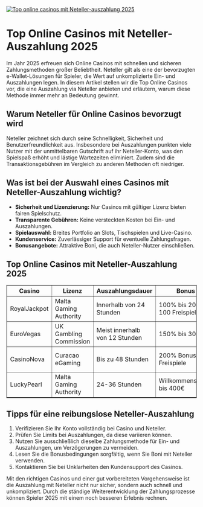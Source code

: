 [![Top online casinos mit Neteller-auszahlung 2025](https://123-caf.pages.dev/gitsignup.png)](https://vrmoo.ru/Bt82HjjY)

<h1>Top Online Casinos mit Neteller-Auszahlung 2025</h1>  <p>Im Jahr 2025 erfreuen sich Online Casinos mit schnellen und sicheren Zahlungsmethoden großer Beliebtheit. Neteller gilt als eine der bevorzugten e-Wallet-Lösungen für Spieler, die Wert auf unkomplizierte Ein- und Auszahlungen legen. In diesem Artikel stellen wir die Top Online Casinos vor, die eine Auszahlung via Neteller anbieten und erläutern, warum diese Methode immer mehr an Bedeutung gewinnt.</p>  <h2>Warum Neteller für Online Casinos bevorzugt wird</h2>  <p>Neteller zeichnet sich durch seine Schnelligkeit, Sicherheit und Benutzerfreundlichkeit aus. Insbesondere bei Auszahlungen punkten viele Nutzer mit der unmittelbaren Gutschrift auf ihr Neteller-Konto, was den Spielspaß erhöht und lästige Wartezeiten eliminiert. Zudem sind die Transaktionsgebühren im Vergleich zu anderen Methoden oft niedriger.</p>  <h2>Was ist bei der Auswahl eines Casinos mit Neteller-Auszahlung wichtig?</h2>  <ul>   <li><strong>Sicherheit und Lizenzierung:</strong> Nur Casinos mit gültiger Lizenz bieten fairen Spielschutz.</li>   <li><strong>Transparente Gebühren:</strong> Keine versteckten Kosten bei Ein- und Auszahlungen.</li>   <li><strong>Spielauswahl:</strong> Breites Portfolio an Slots, Tischspielen und Live-Casino.</li>   <li><strong>Kundenservice:</strong> Zuverlässiger Support für eventuelle Zahlungsfragen.</li>   <li><strong>Bonusangebote:</strong> Attraktive Boni, die auch Neteller-Nutzer einschließen.</li> </ul>  <h2>Top Online Casinos mit Neteller-Auszahlung 2025</h2>  <table border="1" cellpadding="8" cellspacing="0" style="border-collapse: collapse; width: 100%;">   <thead>     <tr>       <th>Casino</th>       <th>Lizenz</th>       <th>Auszahlungsdauer</th>       <th>Bonus</th>       <th>Spielauswahl</th>     </tr>   </thead>   <tbody>     <tr>       <td>RoyalJackpot</td>       <td>Malta Gaming Authority</td>       <td>Innerhalb von 24 Stunden</td>       <td>100% bis 200€ + 100 Freispiele</td>       <td>Slots, Live-Casino, Poker</td>     </tr>     <tr>       <td>EuroVegas</td>       <td>UK Gambling Commission</td>       <td>Meist innerhalb von 12 Stunden</td>       <td>150% bis 300€</td>       <td>Slot-Klassiker, Tischspiele, Sportwetten</td>     </tr>     <tr>       <td>CasinoNova</td>       <td>Curacao eGaming</td>       <td>Bis zu 48 Stunden</td>       <td>200% Bonus + 50 Freispiele</td>       <td>Video Slots, Live Dealer, Bingo</td>     </tr>     <tr>       <td>LuckyPearl</td>       <td>Malta Gaming Authority</td>       <td>24-36 Stunden</td>       <td>Willkommenspaket bis 400€</td>       <td>Spielautomaten, Roulette, Blackjack</td>     </tr>   </tbody> </table>  <h2>Tipps für eine reibungslose Neteller-Auszahlung</h2>  <ol>   <li>Verifizieren Sie Ihr Konto vollständig bei Casino und Neteller.</li>   <li>Prüfen Sie Limits bei Auszahlungen, da diese variieren können.</li>   <li>Nutzen Sie ausschließlich dieselbe Zahlungsmethode für Ein- und Auszahlungen, um Verzögerungen zu vermeiden.</li>   <li>Lesen Sie die Bonusbedingungen sorgfältig, wenn Sie Boni mit Neteller verwenden.</li>   <li>Kontaktieren Sie bei Unklarheiten den Kundensupport des Casinos.</li> </ol>  <p>Mit den richtigen Casinos und einer gut vorbereiteten Vorgehensweise ist die Auszahlung mit Neteller nicht nur sicher, sondern auch schnell und unkompliziert. Durch die ständige Weiterentwicklung der Zahlungsprozesse können Spieler 2025 mit einem noch besseren Erlebnis rechnen.</p>